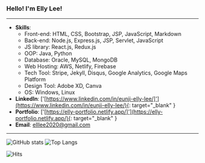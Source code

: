 ### Hello! I'm Elly Lee!
------------

- **Skills**:
  - Front-end: HTML, CSS, Bootstrap, JSP, JavaScript, Markdown
  - Back-end: Node.js, Express.js, JSP, Servlet, JavaScript
  - JS library: React.js, Redux.js
  - OOP: Java, Python
  - Database: Oracle, MySQL, MongoDB
  - Web Hosting: AWS, Netlify, Firebase
  - Tech Tool: Stripe, Jekyll, Disqus, Google Analytics, Google Maps Platform
  - Design Tool: Adobe XD, Canva
  - OS: Windows, Linux
- **LinkedIn**: ['[https://www.linkedin.com/in/eunji-elly-lee/]'](https://www.linkedin.com/in/eunji-elly-lee/){: target="_blank" } <br />
- **Portfolio**: ['[https://elly-portfolio.netlify.app/]'](https://elly-portfolio.netlify.app/){: target="_blank" } <br />
- **Email**: <elllee2020@gmail.com>

------------
![GitHub stats](https://github-readme-stats.vercel.app/api?username=Eunji-Elly-Lee&&include_all_commits=false&count_private=true&show_icons=true&theme=tokyonight&hide_border=true)
![Top Langs](https://github-readme-stats.vercel.app/api/top-langs/?username=Eunji-Elly-Lee&langs_count=10&layout=compact&theme=tokyonight&hide_border=true)

![Hits](https://hits.seeyoufarm.com/api/count/incr/badge.svg?url=https%3A%2F%2Fgithub.com%2FEunji-Elly-Lee&count_bg=%2317A797&title_bg=%2325263A&icon=&icon_color=%23D2D2D2&title=hits&edge_flat=false)
